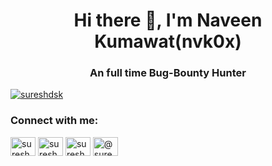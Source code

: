 <h1 align="center">Hi there 👋, I'm Naveen Kumawat(nvk0x)</h1>
<h3 align="center">An full time Bug-Bounty Hunter</h3>

<p align="left"> <a href="https://twitter.com/nvk0x" target="blank"><img src="https://img.shields.io/twitter/follow/nvk0x?logo=twitter&style=for-the-badge" alt="sureshdsk" /></a> </p>


<h3 align="left">Connect with me:</h3>
<p align="left">
<a href="https://twitter.com/nvk0x" target="blank"><img align="center" src="https://raw.githubusercontent.com/rahuldkjain/github-profile-readme-generator/master/src/images/icons/Social/twitter.svg" alt="sureshdsk" height="30" width="40" /></a>
<a href="https://linkedin.com/in/naveenkmt" target="blank"><img align="center" src="https://raw.githubusercontent.com/rahuldkjain/github-profile-readme-generator/master/src/images/icons/Social/linked-in-alt.svg" alt="sureshdsk" height="30" width="40" /></a>
<a href="https://instagram.com/nvk0x" target="blank"><img align="center" src="https://raw.githubusercontent.com/rahuldkjain/github-profile-readme-generator/master/src/images/icons/Social/instagram.svg" alt="sureshdsk" height="30" width="40" /></a>
<a href="https://medium.com/@nvk0x" target="blank"><img align="center" src="https://raw.githubusercontent.com/rahuldkjain/github-profile-readme-generator/master/src/images/icons/Social/medium.svg" alt="@sureshdsk" height="30" width="40" /></a>
</p>
